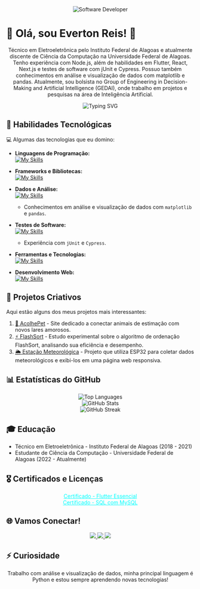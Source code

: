 <div align="center">
  <img src="https://i.pinimg.com/originals/0f/25/e4/0f25e4668c1c7740b5ed41835339d67f.gif" alt="Software Developer">
</div>

# 🚀 Olá, sou Everton Reis! 👋

<p align="center">
  Técnico em Eletroeletrônica pelo Instituto Federal de Alagoas e atualmente discente de Ciência da Computação na Universidade Federal de Alagoas. Tenho experiência com Node.js, além de habilidades em Flutter, React, Next.js e testes de software com jUnit e Cypress. Possuo também conhecimentos em análise e visualização de dados com matplotlib e pandas. Atualmente, sou bolsista no Group of Engineering in Decision-Making and Artificial Intelligence (GEDAI), onde trabalho em projetos e pesquisas na área de Inteligência Artificial.
</p>

<p align="center">
  <img src="https://readme-typing-svg.herokuapp.com/?color=FFFFFF&lines=Welcome%2C+:)+%F0%9F%91%8B" alt="Typing SVG">
</p>

## 🌟 Habilidades Tecnológicas

💻 Algumas das tecnologias que eu domino:

- **Linguagens de Programação:**  
  [![My Skills](https://skillicons.dev/icons?i=java,javascript,python,typescript)](https://skillicons.dev)

- **Frameworks e Bibliotecas:**  
  [![My Skills](https://skillicons.dev/icons?i=nodejs,react,nextjs,flutter,spring,django)](https://skillicons.dev)

- **Dados e Análise:**  
  [![My Skills](https://skillicons.dev/icons?i=mysql,mongo)](https://skillicons.dev)  
  - Conhecimentos em análise e visualização de dados com `matplotlib` e `pandas`.

- **Testes de Software:**  
  [![My Skills](https://skillicons.dev/icons?i=jest)](https://skillicons.dev)  
  - Experiência com `jUnit` e `Cypress`.

- **Ferramentas e Tecnologias:**  
  [![My Skills](https://skillicons.dev/icons?i=git,github,visualstudio,intellij)](https://skillicons.dev)

- **Desenvolvimento Web:**  
  [![My Skills](https://skillicons.dev/icons?i=html,css)](https://skillicons.dev)



## 🎨 Projetos Criativos

Aqui estão alguns dos meus projetos mais interessantes:

1. [🐾 AcolhePet](https://github.com/evertonreis1/AcolhePet) - Site dedicado a conectar animais de estimação com novos lares amorosos. 
2. [⚡ FlashSort](https://github.com/evertonreis1/flashsort) - Estudo experimental sobre o algoritmo de ordenação FlashSort, analisando sua eficiência e desempenho. 
3. [🌦️ Estação Meteorológica](https://github.com/evertonreis1/weather-station) - Projeto que utiliza ESP32 para coletar dados meteorológicos e exibi-los em uma página web responsiva. 

## 📊 Estatísticas do GitHub

<p align="center">
  <img src="https://github-readme-stats.vercel.app/api/top-langs/?username=evertonreis1&theme=radical&count_private=true&langs_count=8" alt="Top Languages"><br/>
  <img src="https://github-readme-stats.vercel.app/api?username=evertonreis1&show_icons=true&theme=radical&count_private=true" alt="GitHub Stats"><br/>
  <img src="https://github-readme-streak-stats.herokuapp.com/?user=evertonreis1&theme=radical&hide_border=true" alt="GitHub Streak"><br/>
</p>

## 🎓 Educação

- Técnico em Eletroeletrônica - Instituto Federal de Alagoas (2018 - 2021)
- Estudante de Ciência da Computação - Universidade Federal de Alagoas (2022 - Atualmente)

## 🎖️ Certificados e Licenças

<p align="center">
  <a href="https://www.udemy.com/certificate/UC-b219b415-08df-4543-8ee2-e47c9d1cf268/" target="_blank" style="color: #00FFFF;">Certificado - Flutter Essencial</a><br>
  <a href="https://www.udemy.com/certificate/UC-912081b9-ee72-49ed-9242-b744378992e6/" target="_blank" style="color: #00FFFF;">Certificado - SQL com MySQL</a>
</p>

## 🌐 Vamos Conectar!

<p align="center">
  <a href="https://github.com/evertonreis1" alt="GitHub">
    <img src="https://img.shields.io/badge/GitHub-000000?style=for-the-badge&logo=github&logoColor=white" />
  </a>
  <a href="mailto:itsevertonreis@gmail.com" alt="Gmail">
    <img src="https://img.shields.io/badge/itsevertonreis@gmail.com-F74141?style=for-the-badge&logoColor=white&logo=gmail" />
  </a>
  <a href="https://www.linkedin.com/in/everton-reis-155a74236/" alt="LinkedIn">
    <img src="https://img.shields.io/badge/LinkedIn-%230077B5?style=for-the-badge&logo=linkedin&logoColor=white" />
  </a>
</p>

## ⚡ Curiosidade

<p align="center">
  Trabalho com análise e visualização de dados, minha principal linguagem é Python e estou sempre aprendendo novas tecnologias!
</p>
